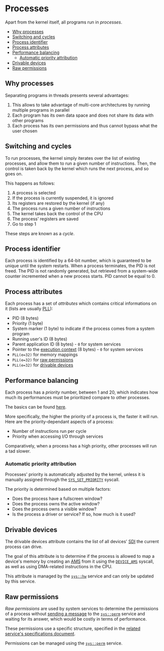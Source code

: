 # Processes

Apart from the kernel itself, all programs run in _processes_.

- [Why processes](#why-processes)
- [Switching and cycles](#switching-and-cycles)
- [Process identifier](#process-identifier)
- [Process attributes](#process-attributes)
- [Performance balancing](#performance-balancing)
  - [Automatic priority attribution](#automatic-priority-attribution)
- [Drivable devices](#drivable-devices)
- [Raw permissions](#raw-permissions)

## Why processes

Separating programs in threads presents several advantages:

1. This allows to take advantage of multi-core architectures by running multiple programs in parallel
2. Each program has its own data space and does not share its data with other programs
3. Each process has its own permissions and thus cannot bypass what the user chosen

## Switching and cycles

To run processes, the kernel simply iterates over the list of existing processes, and allow them to run a given number of instructions. Then, the control is taken back by the kernel which runs the next process, and so goes on.

This happens as follows:

1. A process is selected
2. If the process is currently suspended, it is ignored
3. Its registers are restored by the kernel (if any)
4. The process runs a given number of instructions
5. The kernel takes back the control of the CPU
6. The process' registers are saved
7. Go to step 1

These steps are known as a _cycle_.

## Process identifier

Each process is identified by a 64-bit number, which is guaranteed to be unique until the system restarts. When a process terminates, the PID is not freed. The PID is not randomly generated, but retrieved from a system-wide counter incremented when a new process starts. PID cannot be equal to 0.

## Process attributes

Each process has a set of _attributes_ which contains critical informations on it (lists are usually [PLL](data-structures.md#packed-linked-lists)):

- PID (8 bytes)
- Priority (1 byte)
- System marker (1 byte) to indicate if the process comes from a system program
- Running user's ID (8 bytes)
- Parent application ID (8 bytes) - `0` for system services
- Pointer to the [execution context](../applications/context.md) (8 bytes) - `0` for system services
- `PLL(e=32)` for memory mappings
- `PLL(e=32)` for [raw permissions](#raw-permissions)
- `PLL(e=32)` for [drivable devices](#drivable-devices)

## Performance balancing

Each process has a _priority_ number, between 1 and 20, which indicates how much its performances must be prioritized compare to other processes.

The basics can be found [here](../../features/balancer.md).

More specifically, the higher the priority of a process is, the faster it will run. Here are the priority-dependant aspects of a process:

- Number of instructions run per cycle
- Priority when accessing I/O through services

Comparatively, when a process has a high priority, other processes will run a tad slower.

### Automatic priority attribution

Processes' priority is automatically adjusted by the kernel, unless it is manually assigned through the [`SYS_SET_PRIORITY`](syscalls.md#0xd3-sys_set_priority) syscall.

The priority is determined based on multiple factors:

- Does the process have a fullscreen window?
- Does the process owns the active window?
- Does the process owns a visible window?
- Is the process a driver or service? If so, how much is it used?

## Drivable devices

The drivable devices attribute contains the list of all devices' [SDI](hardware.md#session-device-identifier) the current process can drive.

The goal of this attribute is to determine if the process is allowed to map a device's memory by creating an [AMS](memory.md#abstract-memory-segments) from it using the [`DEVICE_AMS`](syscalls.md#0x34-device_ams) syscall, as well as using DMA-related instructions in the CPU.

This attribute is managed by the [`sys::hw`](../system-services/hw.md) service and can only be updated by this service.

## Raw permissions

_Raw permissions_ are used by system services to determine the permissions of a process without [sending a message](ipc.md#exchanges-and-messages) to the [`sys::perm`](../system-services/perm.md) service and waiting for its answer, which would be costly in terms of performance.

These permissions use a specific structure, specified in the [related service's specifications document](../system-services/perm.md#list-of-permissions).

Permissions can be managed using the [`sys::perm`](../system-services/perm.md) service.